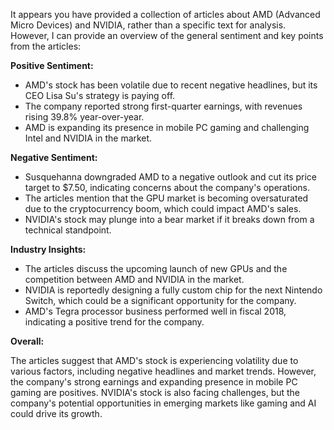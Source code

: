 It appears you have provided a collection of articles about AMD (Advanced Micro Devices) and NVIDIA, rather than a specific text for analysis. However, I can provide an overview of the general sentiment and key points from the articles:

**Positive Sentiment:**

* AMD's stock has been volatile due to recent negative headlines, but its CEO Lisa Su's strategy is paying off.
* The company reported strong first-quarter earnings, with revenues rising 39.8% year-over-year.
* AMD is expanding its presence in mobile PC gaming and challenging Intel and NVIDIA in the market.

**Negative Sentiment:**

* Susquehanna downgraded AMD to a negative outlook and cut its price target to $7.50, indicating concerns about the company's operations.
* The articles mention that the GPU market is becoming oversaturated due to the cryptocurrency boom, which could impact AMD's sales.
* NVIDIA's stock may plunge into a bear market if it breaks down from a technical standpoint.

**Industry Insights:**

* The articles discuss the upcoming launch of new GPUs and the competition between AMD and NVIDIA in the market.
* NVIDIA is reportedly designing a fully custom chip for the next Nintendo Switch, which could be a significant opportunity for the company.
* AMD's Tegra processor business performed well in fiscal 2018, indicating a positive trend for the company.

**Overall:**

The articles suggest that AMD's stock is experiencing volatility due to various factors, including negative headlines and market trends. However, the company's strong earnings and expanding presence in mobile PC gaming are positives. NVIDIA's stock is also facing challenges, but the company's potential opportunities in emerging markets like gaming and AI could drive its growth.